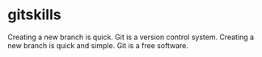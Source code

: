 # gitskills
Creating a new branch is quick.
Git is a version control system.
Creating a new branch is quick and simple.
Git is a free software.
